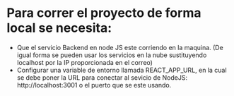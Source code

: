 # Para correr el proyecto de forma local se necesita:

- Que el servicio Backend en node JS este corriendo en la maquina. (De igual forma se pueden usar los servicios en la nube sustituyendo localhost por la IP proporcionada en el correo)  
- Configurar una variable de entorno llamada REACT_APP_URL, en la cual se debe poner la URL para conectar al sevicio de NodeJS: http://localhost:3001 o el puerto que se este usando.
